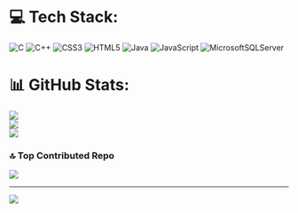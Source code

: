 
# 💻 Tech Stack:
![C](https://img.shields.io/badge/c-%2300599C.svg?style=for-the-badge&logo=c&logoColor=white) ![C++](https://img.shields.io/badge/c++-%2300599C.svg?style=for-the-badge&logo=c%2B%2B&logoColor=white) ![CSS3](https://img.shields.io/badge/css3-%231572B6.svg?style=for-the-badge&logo=css3&logoColor=white) ![HTML5](https://img.shields.io/badge/html5-%23E34F26.svg?style=for-the-badge&logo=html5&logoColor=white) ![Java](https://img.shields.io/badge/java-%23ED8B00.svg?style=for-the-badge&logo=openjdk&logoColor=white) ![JavaScript](https://img.shields.io/badge/javascript-%23323330.svg?style=for-the-badge&logo=javascript&logoColor=%23F7DF1E) ![MicrosoftSQLServer](https://img.shields.io/badge/Microsoft%20SQL%20Server-CC2927?style=for-the-badge&logo=microsoft%20sql%20server&logoColor=white)
# 📊 GitHub Stats:
![](https://github-readme-stats.vercel.app/api?username=DucToan137&theme=vue-dark&hide_border=false&include_all_commits=true&count_private=true)<br/>
![](https://github-readme-streak-stats.herokuapp.com/?user=DucToan137&theme=vue-dark&hide_border=false)<br/>
![](https://github-readme-stats.vercel.app/api/top-langs/?username=DucToan137&theme=vue-dark&hide_border=false&include_all_commits=true&count_private=true&layout=compact)

### 🔝 Top Contributed Repo
![](https://github-contributor-stats.vercel.app/api?username=DucToan137&limit=5&theme=dark&combine_all_yearly_contributions=true)

---
[![](https://visitcount.itsvg.in/api?id=DucToan137&icon=0&color=0)](https://visitcount.itsvg.in)

<!-- Proudly created with GPRM ( https://gprm.itsvg.in ) -->
